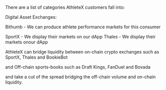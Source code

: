 There are a list of categories AthleteX customers fall into:

Digital Asset Exchanges: 

Bithumb - We can produce athlete performance markets for this consumer



SportX - We display their markets on our dApp
Thales - We display their markets onour dApp


AthleteX can bridge liquidity between on-chain crypto exchanges such as SportX, Thales and BookieBot

and Off-chain sports-books such as Draft Kings, FanDuel and Bovada

and take a cut of the spread bridging the off-chain volume and on-chain liquidity.